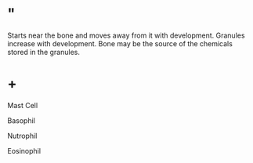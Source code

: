 # "

Starts near the bone and moves away from it with development.
Granules increase with development.
Bone may be the source of the chemicals stored in the granules.

# +

Mast Cell

Basophil

Nutrophil

Eosinophil
